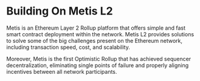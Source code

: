 # Building On Metis L2

Metis is an Ethereum Layer 2 Rollup platform that offers simple and fast smart contract deployment within the network. Metis L2 provides solutions to solve some of the big challenges present on the Ethereum network, including transaction speed, cost, and scalability.&#x20;

Moreover, Metis is the first Optimistic Rollup that has achieved sequencer decentralization, eliminating single points of failure and properly aligning incentives between all network participants.
